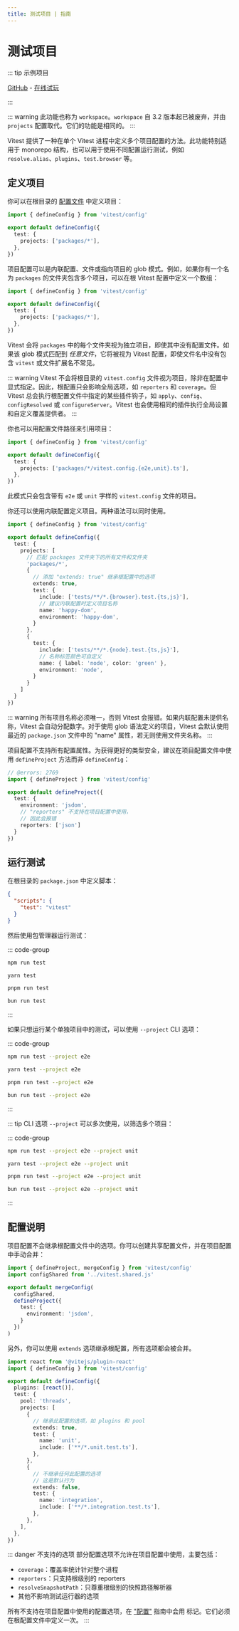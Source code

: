 ```yaml
---
title: 测试项目 | 指南
---
```


# 测试项目

::: tip 示例项目

[GitHub](https://github.com/vitest-dev/vitest/tree/main/examples/projects) - [在线试玩](https://stackblitz.com/fork/github/vitest-dev/vitest/tree/main/examples/projects?initialPath=__vitest__/)

:::

::: warning
此功能也称为 `workspace`。`workspace` 自 3.2 版本起已被废弃，并由 `projects` 配置取代。它们的功能是相同的。
:::

Vitest 提供了一种在单个 Vitest 进程中定义多个项目配置的方法。此功能特别适用于 monorepo 结构，也可以用于使用不同配置运行测试，例如 `resolve.alias`、`plugins`、`test.browser` 等。

## 定义项目

你可以在根目录的 [配置文件](/config/) 中定义项目：

```ts [vitest.config.ts]
import { defineConfig } from 'vitest/config'

export default defineConfig({
  test: {
    projects: ['packages/*'],
  },
})
```

项目配置可以是内联配置、文件或指向项目的 glob 模式。例如，如果你有一个名为 `packages` 的文件夹包含多个项目，可以在根 Vitest 配置中定义一个数组：

```ts [vitest.config.ts]
import { defineConfig } from 'vitest/config'

export default defineConfig({
  test: {
    projects: ['packages/*'],
  },
})
```

Vitest 会将 `packages` 中的每个文件夹视为独立项目，即使其中没有配置文件。如果该 glob 模式匹配到 _任意文件_，它将被视为 Vitest 配置，即使文件名中没有包含 `vitest` 或文件扩展名不常见。

::: warning
Vitest 不会将根目录的 `vitest.config` 文件视为项目，除非在配置中显式指定。因此，根配置只会影响全局选项，如 `reporters` 和 `coverage`。但 Vitest 总会执行根配置文件中指定的某些插件钩子，如 `apply`、`config`、`configResolved` 或 `configureServer`。Vitest 也会使用相同的插件执行全局设置和自定义覆盖提供者。
:::

你也可以用配置文件路径来引用项目：

```ts [vitest.config.ts]
import { defineConfig } from 'vitest/config'

export default defineConfig({
  test: {
    projects: ['packages/*/vitest.config.{e2e,unit}.ts'],
  },
})
```

此模式只会包含带有 `e2e` 或 `unit` 字样的 `vitest.config` 文件的项目。

你还可以使用内联配置定义项目。两种语法可以同时使用。

```ts [vitest.config.ts]
import { defineConfig } from 'vitest/config'

export default defineConfig({
  test: {
    projects: [
      // 匹配 packages 文件夹下的所有文件和文件夹
      'packages/*',
      {
        // 添加 "extends: true" 继承根配置中的选项
        extends: true,
        test: {
          include: ['tests/**/*.{browser}.test.{ts,js}'],
          // 建议内联配置时定义项目名称
          name: 'happy-dom',
          environment: 'happy-dom',
        }
      },
      {
        test: {
          include: ['tests/**/*.{node}.test.{ts,js}'],
          // 名称标签颜色可自定义
          name: { label: 'node', color: 'green' },
          environment: 'node',
        }
      }
    ]
  }
})
```

::: warning
所有项目名称必须唯一，否则 Vitest 会报错。如果内联配置未提供名称，Vitest 会自动分配数字。对于使用 glob 语法定义的项目，Vitest 会默认使用最近的 `package.json` 文件中的 "name" 属性，若无则使用文件夹名称。
:::

项目配置不支持所有配置属性。为获得更好的类型安全，建议在项目配置文件中使用 `defineProject` 方法而非 `defineConfig`：

```ts twoslash [packages/a/vitest.config.ts]
// @errors: 2769
import { defineProject } from 'vitest/config'

export default defineProject({
  test: {
    environment: 'jsdom',
    // "reporters" 不支持在项目配置中使用，
    // 因此会报错
    reporters: ['json']
  }
})
```

## 运行测试

在根目录的 `package.json` 中定义脚本：

```json [package.json]
{
  "scripts": {
    "test": "vitest"
  }
}
```

然后使用包管理器运行测试：

::: code-group
```bash [npm]
npm run test
```
```bash [yarn]
yarn test
```
```bash [pnpm]
pnpm run test
```
```bash [bun]
bun run test
```
:::

如果只想运行某个单独项目中的测试，可以使用 `--project` CLI 选项：

::: code-group
```bash [npm]
npm run test --project e2e
```
```bash [yarn]
yarn test --project e2e
```
```bash [pnpm]
pnpm run test --project e2e
```
```bash [bun]
bun run test --project e2e
```
:::

::: tip
CLI 选项 `--project` 可以多次使用，以筛选多个项目：

::: code-group
```bash [npm]
npm run test --project e2e --project unit
```
```bash [yarn]
yarn test --project e2e --project unit
```
```bash [pnpm]
pnpm run test --project e2e --project unit
```
```bash [bun]
bun run test --project e2e --project unit
```
:::

## 配置说明

项目配置不会继承根配置文件中的选项。你可以创建共享配置文件，并在项目配置中手动合并：

```ts [packages/a/vitest.config.ts]
import { defineProject, mergeConfig } from 'vitest/config'
import configShared from '../vitest.shared.js'

export default mergeConfig(
  configShared,
  defineProject({
    test: {
      environment: 'jsdom',
    }
  })
)
```

另外，你可以使用 `extends` 选项继承根配置，所有选项都会被合并。

```ts [vitest.config.ts]
import react from '@vitejs/plugin-react'
import { defineConfig } from 'vitest/config'

export default defineConfig({
  plugins: [react()],
  test: {
    pool: 'threads',
    projects: [
      {
        // 继承此配置的选项，如 plugins 和 pool
        extends: true,
        test: {
          name: 'unit',
          include: ['**/*.unit.test.ts'],
        },
      },
      {
        // 不继承任何此配置的选项
        // 这是默认行为
        extends: false,
        test: {
          name: 'integration',
          include: ['**/*.integration.test.ts'],
        },
      },
    ],
  },
})
```

::: danger 不支持的选项
部分配置选项不允许在项目配置中使用，主要包括：

- `coverage`：覆盖率统计针对整个进程
- `reporters`：只支持根级别的 reporters
- `resolveSnapshotPath`：只尊重根级别的快照路径解析器
- 其他不影响测试运行器的选项

所有不支持在项目配置中使用的配置选项，在 ["配置"](/config/) 指南中会用 <NonProjectOption /> 标记。它们必须在根配置文件中定义一次。
:::

